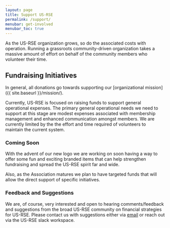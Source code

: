 ```yaml
---
layout: page
title: Support US-RSE
permalink: /support/
menubar: get-involved
menubar_toc: true
---
```


As the US-RSE organization grows, so do the associated costs with operation.
Running a grassroots community-driven organization takes a massive amount of effort on behalf of the community members who volunteer their time.

<!--
Donations to support US-RSE's ongoing [mission]({{ site.baseurl }}/mission/) can be made at the [US-RSE OCF member page](https://opencollective.com/usrse).
Donations are tax deductible as allowed to the full extent of the law and can be made via a number of convenient methods.
-->
<!-- It would be nice to have this be a big button at some point -->
<!--[Support US-RSE!](https://opencollective.com/usrse) -->

## Fundraising Initiatives

In general, all donations go towards supporting our [organizational mission]({{ site.baseurl }}/mission/).

Currently, US-RSE is focused on raising funds to support general operational expenses.
The primary general operational needs we need to support at this stage are modest expenses associated with membership management and enhanced communication amongst members.
We are currently limited by the the effort and time required of volunteers to maintain the current system.

<!-- By making a [one time or recurring donation](https://opencollective.com/usrse) you'll allow our passionate volunteers to spend more time focused on advancing RSE initiatives than operational tasks. -->



### Coming Soon

With the advent of our new logo we are working on soon having a way to offer some fun and exciting branded items that can help strengthen fundraising and spread the US-RSE spirit far and wide.

Also, as the Association matures we plan to have targeted funds that will allow the direct support of specific initiatives.

### Feedback and Suggestions

We are, of course, very interested and open to hearing comments/feedback and suggestions from the broad US-RSE community on financial strategies for US-RSE.
Please contact us with suggestions either via [email](mailto:contact@us-rse.org) or reach out via the US-RSE slack workspace.
